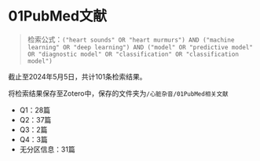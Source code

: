 # 01PubMed文献

> 检索公式：`("heart sounds" OR "heart murmurs") AND ("machine learning" OR "deep learning") AND ("model" OR "predictive model" OR "diagnostic model" OR "classification" OR "classification model")`

截止至2024年5月5日，共计101条检索结果。

将检索结果保存至Zotero中，保存的文件夹为`/心脏杂音/01PubMed相关文献`

* Q1：28篇
* Q2：37篇
* Q3：2篇
* Q4：3篇
* 无分区信息：31篇










